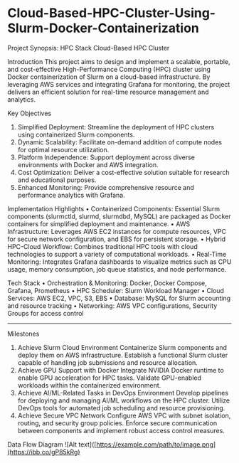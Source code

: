 # Cloud-Based-HPC-Cluster-Using-Slurm-Docker-Containerization

Project Synopsis: HPC Stack Cloud-Based HPC Cluster


Introduction
This project aims to design and implement a scalable, portable, and cost-effective High-Performance Computing (HPC) cluster using Docker containerization of Slurm on a cloud-based infrastructure. By leveraging AWS services and integrating Grafana for monitoring, the project delivers an efficient solution for real-time resource management and analytics.


Key Objectives
1.	Simplified Deployment: Streamline the deployment of HPC clusters using containerized Slurm components.
2.	Dynamic Scalability: Facilitate on-demand addition of compute nodes for optimal resource utilization.
3.	Platform Independence: Support deployment across diverse environments with Docker and AWS integration.
4.	Cost Optimization: Deliver a cost-effective solution suitable for research and educational purposes.
5.	Enhanced Monitoring: Provide comprehensive resource and performance analytics with Grafana.


Implementation Highlights
•	Containerized Components: Essential Slurm components (slurmctld, slurmd, slurmdbd, MySQL) are packaged as Docker containers for simplified deployment and maintenance.
•	AWS Infrastructure: Leverages AWS EC2 instances for compute resources, VPC for secure network configuration, and EBS for persistent storage.
•	Hybrid HPC-Cloud Workflow: Combines traditional HPC tools with cloud technologies to support a variety of computational workloads.
•	Real-Time Monitoring: Integrates Grafana dashboards to visualize metrics such as CPU usage, memory consumption, job queue statistics, and node performance.


Tech Stack
•	Orchestration & Monitoring: Docker, Docker Compose, Grafana, Prometheus
•	HPC Scheduler: Slurm Workload Manager
•	Cloud Services: AWS EC2, VPC, S3, EBS
•	Database: MySQL for Slurm accounting and resource tracking
•	Networking: AWS VPC configurations, Security Groups for access control

________________________________________
Milestones
1.	Achieve Slurm Cloud Environment
Containerize Slurm components and deploy them on AWS infrastructure.
Establish a functional Slurm cluster capable of handling job submissions and resource allocation.
2.	Achieve GPU Support with Docker
Integrate NVIDIA Docker runtime to enable GPU acceleration for HPC tasks.
Validate GPU-enabled workloads within the containerized environment.
3.	Achieve AI/ML-Related Tasks in DevOps Environment
Develop pipelines for deploying and managing AI/ML workflows on the HPC cluster.
Utilize DevOps tools for automated job scheduling and resource provisioning.
4.	Achieve Secure VPC Network
Configure AWS VPC with subnet isolation, routing, and security group policies.
Enforce secure communication between components and implement robust access control measures.


Data Flow Diagram
![Alt text]([https://example.com/path/to/image.png](https://ibb.co/gP85kRg)

 
